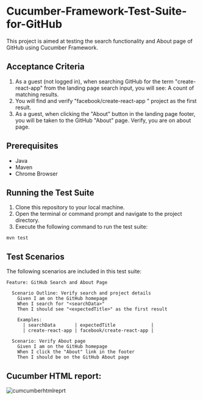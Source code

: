 # Cucumber-Framework-Test-Suite-for-GitHub
This project is aimed at testing the search functionality and About page of GitHub using Cucumber Framework.

## Acceptance Criteria

1. As a guest (not logged in), when searching GitHub for the term "create-react-app" from the landing page search input, you will see: A count of matching results.
2. You will find and verify "facebook/create-react-app " project as the first result.
3. As a guest, when clicking the "About" button in the landing page footer, you will be taken to the GitHub "About" page. Verify, you are on about page.

## Prerequisites
- Java
- Maven
- Chrome Browser

## Running the Test Suite
1. Clone this repository to your local machine.
2. Open the terminal or command prompt and navigate to the project directory.
3. Execute the following command to run the test suite:
```
mvn test
```
## Test Scenarios
The following scenarios are included in this test suite:
```
Feature: GitHub Search and About Page

  Scenario Outline: Verify search and project details
    Given I am on the GitHub homepage
    When I search for "<searchData>"
    Then I should see "<expectedTitle>" as the first result

    Examples:
      | searchData       | expectedTitle             |
      | create-react-app | facebook/create-react-app |

  Scenario: Verify About page
    Given I am on the GitHub homepage
    When I click the "About" link in the footer
    Then I should be on the GitHub About page
```    
## Cucumber HTML report:

![cumcumberhtmlreprt](https://user-images.githubusercontent.com/52671754/224529569-2933fa6e-8f02-4965-9a76-46002b2ed706.png)

    
